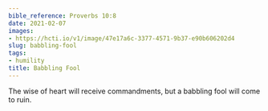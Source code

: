 ```yaml
---
bible_reference: Proverbs 10:8
date: 2021-02-07
images:
- https://hcti.io/v1/image/47e17a6c-3377-4571-9b37-e90b606202d4
slug: babbling-fool
tags:
- humility
title: Babbling Fool
---
```


The wise of heart will receive commandments, but a babbling fool will come to ruin.